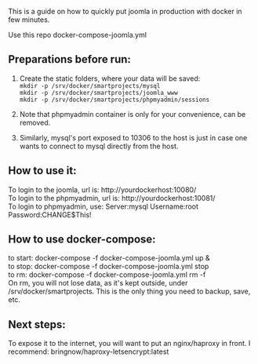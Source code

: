 
This is a guide on how to quickly put joomla in production with docker in few minutes.   
 
Use this repo docker-compose-joomla.yml   

## Preparations before run:
1. Create the static folders, where your data will be saved:   
``` mkdir -p /srv/docker/smartprojects/mysql ```   
``` mkdir -p /srv/docker/smartprojects/joomla_www ```   
``` mkdir -p /srv/docker/smartprojects/phpmyadmin/sessions ```   

2. Note that phpmyadmin container is only for your convenience, can be removed.   
3. Similarly, mysql's port exposed to 10306 to the host is just in case one wants to connect to mysql directly from the host.   

## How to use it:
To login to the joomla, url is: http://yourdockerhost:10080/   
To login to the phpmyadmin, url is: http://yourdockerhost:10081/   
To login to phpmyadmin, use: Server:mysql Username:root Password:CHANGE$This!   

## How to use docker-compose:
to start:  docker-compose -f docker-compose-joomla.yml up &   
to stop:   docker-compose -f docker-compose-joomla.yml stop   
to rm:     docker-compose -f docker-compose-joomla.yml rm -f   
On rm, you will not lose data, as it's kept outside, under /srv/docker/smartprojects. This is the only thing you need to backup, save, etc.   

## Next steps:   
To expose it to the internet, you will want to put an nginx/haproxy in front. I recommend: bringnow/haproxy-letsencrypt:latest   

